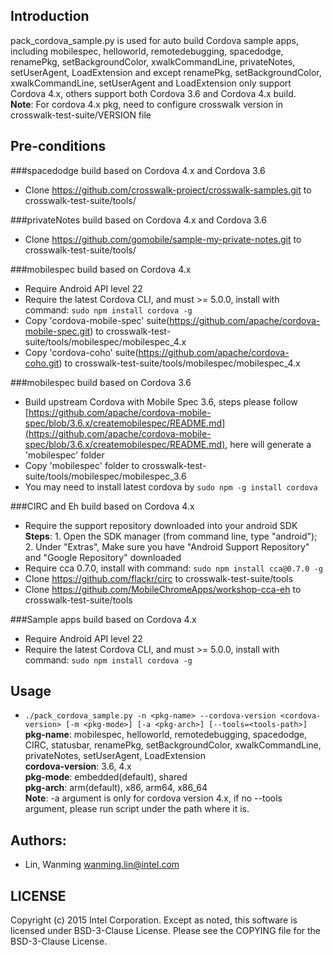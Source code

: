 ## Introduction

pack_cordova_sample.py is used for auto build Cordova sample apps, including mobilespec, helloworld, remotedebugging, spacedodge, renamePkg, setBackgroundColor, xwalkCommandLine, privateNotes, setUserAgent, LoadExtension and except renamePkg, setBackgroundColor, xwalkCommandLine, setUserAgent and LoadExtension only support Cordova 4.x, others support both Cordova 3.6 and Cordova 4.x build.  
**Note**: For cordova 4.x pkg, need to configure crosswalk version in crosswalk-test-suite/VERSION file

## Pre-conditions

###spacedodge build based on Cordova 4.x and Cordova 3.6
* Clone https://github.com/crosswalk-project/crosswalk-samples.git to crosswalk-test-suite/tools/

###privateNotes build based on Cordova 4.x and Cordova 3.6
* Clone https://github.com/gomobile/sample-my-private-notes.git to crosswalk-test-suite/tools/

###mobilespec build based on Cordova 4.x
* Require Android API level 22
* Require the latest Cordova CLI, and must >= 5.0.0, install with command: ```sudo npm install cordova -g```  
* Copy 'cordova-mobile-spec' suite(https://github.com/apache/cordova-mobile-spec.git) to crosswalk-test-suite/tools/mobilespec/mobilespec_4.x
* Copy 'cordova-coho' suite(https://github.com/apache/cordova-coho.git) to crosswalk-test-suite/tools/mobilespec/mobilespec_4.x

###mobilespec build based on Cordova 3.6
* Build upstream Cordova with Mobile Spec 3.6, steps please follow [https://github.com/apache/cordova-mobile-spec/blob/3.6.x/createmobilespec/README.md](https://github.com/apache/cordova-mobile-spec/blob/3.6.x/createmobilespec/README.md), here will generate a 'mobilespec' folder
* Copy 'mobilespec' folder to crosswalk-test-suite/tools/mobilespec/mobilespec_3.6
* You may need to install latest cordova by ```sudo npm -g install cordova```  

###CIRC and Eh build based on Cordova 4.x
* Require the support repository downloaded into your android SDK  
**Steps**: 1. Open the SDK manager (from command line, type "android"); 2. Under "Extras", Make sure you have "Android Support Repository" and "Google Repository" downloaded 
* Require cca 0.7.0, install with command: ```sudo npm install cca@0.7.0 -g```  
* Clone https://github.com/flackr/circ to crosswalk-test-suite/tools
* Clone https://github.com/MobileChromeApps/workshop-cca-eh to crosswalk-test-suite/tools

###Sample apps build based on Cordova 4.x
* Require Android API level 22
* Require the latest Cordova CLI, and must >= 5.0.0, install with command: ```sudo npm install cordova -g```

## Usage

* ```./pack_cordova_sample.py -n <pkg-name> --cordova-version <cordova-version> [-m <pkg-mode>] [-a <pkg-arch>] [--tools=<tools-path>]```  
**pkg-name**: mobilespec, helloworld, remotedebugging, spacedodge, CIRC, statusbar, renamePkg, setBackgroundColor, xwalkCommandLine, privateNotes, setUserAgent, LoadExtension  
**cordova-version**: 3.6, 4.x  
**pkg-mode**: embedded(default), shared  
**pkg-arch**: arm(default), x86, arm64, x86_64  
**Note**: -a argument is only for cordova version 4.x, if no --tools argument, please run script under the path where it is.

## Authors:

* Lin, Wanming <wanming.lin@intel.com>

## LICENSE

Copyright (c) 2015 Intel Corporation.
Except as noted, this software is licensed under BSD-3-Clause License.
Please see the COPYING file for the BSD-3-Clause License.
